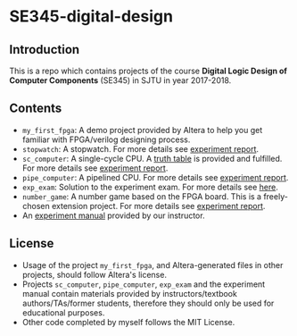 # SE345-digital-design

## Introduction
This is a repo which contains projects of the course **Digital Logic Design of Computer Components** (SE345) in SJTU in year 2017-2018.

## Contents
- `my_first_fpga`: A demo project provided by Altera to help you get familiar with FPGA/verilog designing process.
- `stopwatch`: A stopwatch. For more details see [experiment report](./stopwatch/stopwatch_report.pdf).
- `sc_computer`: A single-cycle CPU. A [truth table](./sc_computer/Truth_Table_to_student.xlsx) is provided and fulfilled. For more details see [experiment report](./sc_computer/sc_computer_report.pdf).
- `pipe_computer`: A pipelined CPU. For more details see [experiment report](./pipe_computer/pipe_computer_report.pdf).
- `exp_exam`: Solution to the experiment exam. For more details see [here](../../tree/master/exp_exam).
- `number_game`: A number game based on the FPGA board. This is a freely-chosen extension project. For more details see [experiment report](./number_game/number_game_report.pdf).
- An [experiment manual](./软件学院2015级数字部件设计课程实验指导书_v0.8.pdf) provided by our instructor.

## License
- Usage of the project `my_first_fpga`, and Altera-generated files in other projects, should follow Altera's license.
- Projects `sc_computer`, `pipe_computer`, `exp_exam` and the experiment manual contain materials provided by instructors/textbook authors/TAs/former students, therefore they should only be used for educational purposes.
- Other code completed by myself follows the MIT License.
